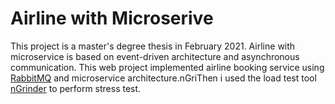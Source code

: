 Airline with Microserive
=============
This project is a master's degree thesis in February 2021. Airline with microservice is based on event-driven architecture and
asynchronous communication. This web project implemented airline booking service using [RabbitMQ](https://www.rabbitmq.com/) and microservice architecture.nGriThen i used the load test tool [nGrinder](http://naver.github.io/ngrinder/) to perform stress test.
